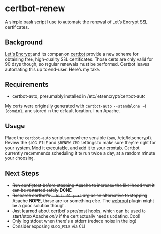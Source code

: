 # certbot-renew
A simple bash script I use to automate the renewal of Let’s Encrypt SSL certificates.

## Background
[Let's Encrypt](https://letsencrypt.org/ "Let's Encrypt") and its companion [certbot](https://certbot.eff.org/ "EFF: certbot") provide a  new scheme for obtaining free, high-quality SSL certificates. Those certs are only valid for 90 days though, so regular renewals must be performed. Certbot leaves automating this up to end-user. Here's my take.

## Requirements
- certbot-auto, presumably installed in /etc/letsencrypt/certbot-auto

My certs were originally generated with `certbot-auto --standalone -d {domain}`, and stored in the default location. I run Apache.

## Usage
Place the `certbot-auto` script somewhere sensible (say, /etc/letsencrypt). Review the `$LOG_FILE` and `$RENEW_CMD` settings to make sure they're right for your system. Mod it executable, and add it to your crontab. Certbot currently recommends scheduling it to run twice a day, at a random minute your choosing.

## Next Steps
- <del>Run configtest before stopping Apache to increase the likelihood that it can be restarted safely</del> **DONE**
- <del>Research certbot's `--http-01-port` arg as an alternative to stopping Apache</del> **NOPE**, those are for something else. The [webroot](https://certbot.eff.org/docs/using.html#webroot) plugin might be a good solution though.
- Just learned about certbot's pre/post hooks, which can be used to start/stop Apache *only* if the cert actually needs updating. Cool!
- Only log stdout when there's a stderr (reduce noise in the log)
- Consider exposing `$LOG_FILE` via CLI

